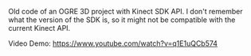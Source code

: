 Old code of an OGRE 3D project with Kinect SDK API. 
I don't remember what the version of the SDK is, so it might not be compatible with the current Kinect API.


Video Demo:
https://www.youtube.com/watch?v=q1E1uQCb574

